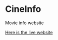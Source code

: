# CineInfo

Movie info website

[Here is the live website](https://ralymuhif.github.io/CineInfo/ "CodeRaly")
